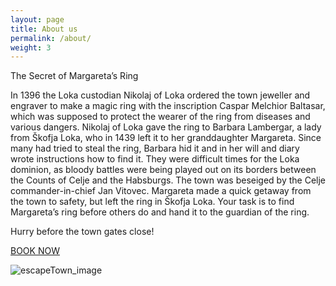 ```yaml
---
layout: page
title: About us
permalink: /about/
weight: 3
---
```


The Secret of Margareta’s Ring

In 1396 the Loka custodian Nikolaj of Loka ordered the town jeweller and engraver to make a magic ring with the inscription Caspar Melchior Baltasar, which was supposed to protect the wearer of the ring from diseases and various dangers. Nikolaj of Loka gave the ring to Barbara Lambergar, a lady from Škofja Loka, who in 1439 left it to her granddaughter Margareta. Since many had tried to steal the ring, Barbara hid it and in her will and diary wrote instructions how to find it. They were difficult times for the Loka dominion, as bloody battles were being played out on its borders between the Counts of Celje and the Habsburgs. The town was beseiged by the Celje commander-in-chief Jan Vitovec. Margareta made a quick getaway from the town to safety, but left the ring in Škofja Loka. Your task is to find Margareta’s ring before others do and hand it to the guardian of the ring.

Hurry before the town gates close!

<a href="[http://example.com/](https://www.town-escape.com/rezervacija/)" class="btn">BOOK NOW</a>

![escapeTown_image](/assets/escapeTown.jpg)

